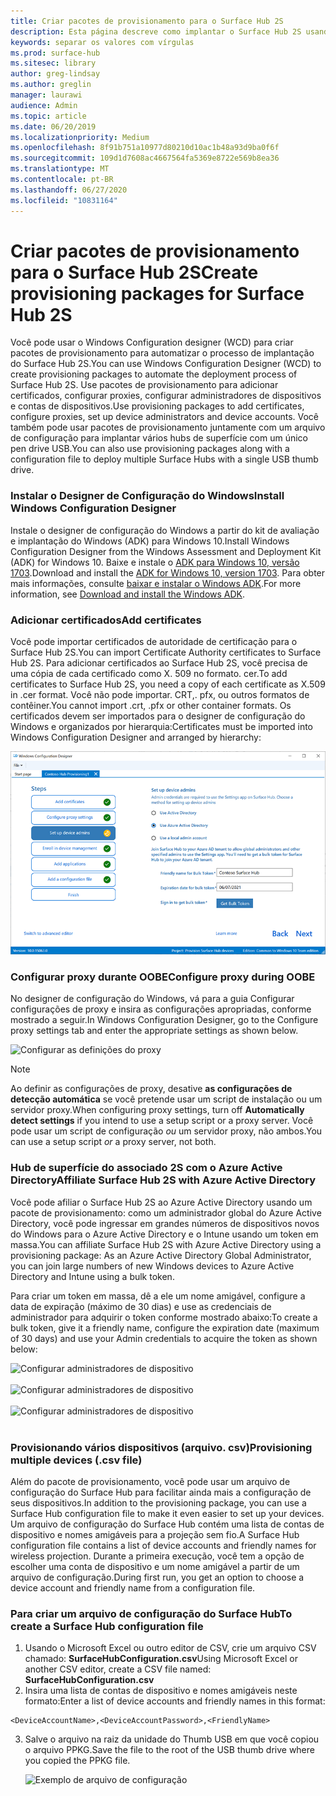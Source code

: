 ```yaml
---
title: Criar pacotes de provisionamento para o Surface Hub 2S
description: Esta página descreve como implantar o Surface Hub 2S usando pacotes de provisionamento e outras ferramentas.
keywords: separar os valores com vírgulas
ms.prod: surface-hub
ms.sitesec: library
author: greg-lindsay
ms.author: greglin
manager: laurawi
audience: Admin
ms.topic: article
ms.date: 06/20/2019
ms.localizationpriority: Medium
ms.openlocfilehash: 8f91b751a10977d80210d10ac1b48a93d9ba0f6f
ms.sourcegitcommit: 109d1d7608ac4667564fa5369e8722e569b8ea36
ms.translationtype: MT
ms.contentlocale: pt-BR
ms.lasthandoff: 06/27/2020
ms.locfileid: "10831164"
---
```

# <span data-ttu-id="62a12-104">Criar pacotes de provisionamento para o Surface Hub 2S</span><span class="sxs-lookup"><span data-stu-id="62a12-104">Create provisioning packages for Surface Hub 2S</span></span>

<span data-ttu-id="62a12-105">Você pode usar o Windows Configuration designer (WCD) para criar pacotes de provisionamento para automatizar o processo de implantação do Surface Hub 2S.</span><span class="sxs-lookup"><span data-stu-id="62a12-105">You can use Windows Configuration Designer (WCD) to create provisioning packages to automate the deployment process of Surface Hub 2S.</span></span> <span data-ttu-id="62a12-106">Use pacotes de provisionamento para adicionar certificados, configurar proxies, configurar administradores de dispositivos e contas de dispositivos.</span><span class="sxs-lookup"><span data-stu-id="62a12-106">Use provisioning packages to add certificates, configure proxies, set up device administrators and device accounts.</span></span> <span data-ttu-id="62a12-107">Você também pode usar pacotes de provisionamento juntamente com um arquivo de configuração para implantar vários hubs de superfície com um único pen drive USB.</span><span class="sxs-lookup"><span data-stu-id="62a12-107">You can also use provisioning packages along with a configuration file to deploy multiple Surface Hubs with a single USB thumb drive.</span></span>

### <span data-ttu-id="62a12-108">Instalar o Designer de Configuração do Windows</span><span class="sxs-lookup"><span data-stu-id="62a12-108">Install Windows Configuration Designer</span></span>

<span data-ttu-id="62a12-109">Instale o designer de configuração do Windows a partir do kit de avaliação e implantação do Windows (ADK) para Windows 10.</span><span class="sxs-lookup"><span data-stu-id="62a12-109">Install Windows Configuration Designer from the Windows Assessment and Deployment Kit (ADK) for Windows 10.</span></span> <span data-ttu-id="62a12-110">Baixe e instale o [ADK para Windows 10, versão 1703](https://go.microsoft.com/fwlink/p/?LinkId=845542).</span><span class="sxs-lookup"><span data-stu-id="62a12-110">Download and install the [ADK for Windows 10, version 1703](https://go.microsoft.com/fwlink/p/?LinkId=845542).</span></span> <span data-ttu-id="62a12-111">Para obter mais informações, consulte [baixar e instalar o Windows ADK](https://docs.microsoft.com/windows-hardware/get-started/adk-install).</span><span class="sxs-lookup"><span data-stu-id="62a12-111">For more information, see [Download and install the Windows ADK](https://docs.microsoft.com/windows-hardware/get-started/adk-install).</span></span>

### <span data-ttu-id="62a12-112">Adicionar certificados</span><span class="sxs-lookup"><span data-stu-id="62a12-112">Add certificates</span></span>

<span data-ttu-id="62a12-113">Você pode importar certificados de autoridade de certificação para o Surface Hub 2S.</span><span class="sxs-lookup"><span data-stu-id="62a12-113">You can import Certificate Authority certificates to Surface Hub 2S.</span></span>
<span data-ttu-id="62a12-114">Para adicionar certificados ao Surface Hub 2S, você precisa de uma cópia de cada certificado como X. 509 no formato. cer.</span><span class="sxs-lookup"><span data-stu-id="62a12-114">To add certificates to Surface Hub 2S, you need a copy of each certificate as X.509 in .cer format.</span></span> <span data-ttu-id="62a12-115">Você não pode importar. CRT,. pfx, ou outros formatos de contêiner.</span><span class="sxs-lookup"><span data-stu-id="62a12-115">You cannot import .crt, .pfx or other container formats.</span></span> <span data-ttu-id="62a12-116">Os certificados devem ser importados para o designer de configuração do Windows e organizados por hierarquia:</span><span class="sxs-lookup"><span data-stu-id="62a12-116">Certificates must be imported into Windows Configuration Designer and arranged by hierarchy:</span></span>

 ![Adicionar certificados](images/sh2-wcd.png)

### <span data-ttu-id="62a12-118">Configurar proxy durante OOBE</span><span class="sxs-lookup"><span data-stu-id="62a12-118">Configure proxy during OOBE</span></span>

<span data-ttu-id="62a12-119">No designer de configuração do Windows, vá para a guia Configurar configurações de proxy e insira as configurações apropriadas, conforme mostrado a seguir.</span><span class="sxs-lookup"><span data-stu-id="62a12-119">In Windows Configuration Designer, go to the Configure proxy settings tab and enter the appropriate settings as shown below.</span></span>

 ![Configurar as definições do proxy](images/sh2-proxy.png) 

> [!NOTE]
> <span data-ttu-id="62a12-121">Ao definir as configurações de proxy, desative **as configurações de detecção automática** se você pretende usar um script de instalação ou um servidor proxy.</span><span class="sxs-lookup"><span data-stu-id="62a12-121">When configuring proxy settings, turn off **Automatically detect settings** if you intend to use a setup script or a proxy server.</span></span> <span data-ttu-id="62a12-122">Você pode usar um script de configuração *ou* um servidor proxy, não ambos.</span><span class="sxs-lookup"><span data-stu-id="62a12-122">You can use a setup script *or* a proxy server, not both.</span></span>

### <span data-ttu-id="62a12-123">Hub de superfície do associado 2S com o Azure Active Directory</span><span class="sxs-lookup"><span data-stu-id="62a12-123">Affiliate Surface Hub 2S with Azure Active Directory</span></span>

<span data-ttu-id="62a12-124">Você pode afiliar o Surface Hub 2S ao Azure Active Directory usando um pacote de provisionamento: como um administrador global do Azure Active Directory, você pode ingressar em grandes números de dispositivos novos do Windows para o Azure Active Directory e o Intune usando um token em massa.</span><span class="sxs-lookup"><span data-stu-id="62a12-124">You can affiliate Surface Hub 2S with Azure Active Directory using a provisioning package: As an Azure Active Directory Global Administrator, you can join large numbers of new Windows devices to Azure Active Directory and Intune using a bulk token.</span></span>

<span data-ttu-id="62a12-125">Para criar um token em massa, dê a ele um nome amigável, configure a data de expiração (máximo de 30 dias) e use as credenciais de administrador para adquirir o token conforme mostrado abaixo:</span><span class="sxs-lookup"><span data-stu-id="62a12-125">To create a bulk token, give it a friendly name, configure the expiration date (maximum of 30 days) and use your Admin credentials to acquire the token as shown below:</span></span>

 ![Configurar administradores de dispositivo](images/sh2-token.png) <br><br>
 ![Configurar administradores de dispositivo](images/sh2-token2.png) <br><br>
 ![Configurar administradores de dispositivo](images/sh2-token3.png) <br><br>

### <span data-ttu-id="62a12-129">Provisionando vários dispositivos (arquivo. csv)</span><span class="sxs-lookup"><span data-stu-id="62a12-129">Provisioning multiple devices (.csv file)</span></span>

<span data-ttu-id="62a12-130">Além do pacote de provisionamento, você pode usar um arquivo de configuração do Surface Hub para facilitar ainda mais a configuração de seus dispositivos.</span><span class="sxs-lookup"><span data-stu-id="62a12-130">In addition to the provisioning package, you can use a Surface Hub configuration file to make it even easier to set up your devices.</span></span> <span data-ttu-id="62a12-131">Um arquivo de configuração do Surface Hub contém uma lista de contas de dispositivo e nomes amigáveis para a projeção sem fio.</span><span class="sxs-lookup"><span data-stu-id="62a12-131">A Surface Hub configuration file contains a list of device accounts and friendly names for wireless projection.</span></span> <span data-ttu-id="62a12-132">Durante a primeira execução, você tem a opção de escolher uma conta de dispositivo e um nome amigável a partir de um arquivo de configuração.</span><span class="sxs-lookup"><span data-stu-id="62a12-132">During first run, you get an option to choose a device account and friendly name from a configuration file.</span></span>

### <span data-ttu-id="62a12-133">Para criar um arquivo de configuração do Surface Hub</span><span class="sxs-lookup"><span data-stu-id="62a12-133">To create a Surface Hub configuration file</span></span>

1. <span data-ttu-id="62a12-134">Usando o Microsoft Excel ou outro editor de CSV, crie um arquivo CSV chamado: **SurfaceHubConfiguration.csv**</span><span class="sxs-lookup"><span data-stu-id="62a12-134">Using Microsoft Excel or another CSV editor, create a CSV file named: **SurfaceHubConfiguration.csv**</span></span>
2. <span data-ttu-id="62a12-135">Insira uma lista de contas de dispositivo e nomes amigáveis neste formato:</span><span class="sxs-lookup"><span data-stu-id="62a12-135">Enter a list of device accounts and friendly names in this format:</span></span>

```
<DeviceAccountName>,<DeviceAccountPassword>,<FriendlyName>
```

3. <span data-ttu-id="62a12-136">Salve o arquivo na raiz da unidade do Thumb USB em que você copiou o arquivo PPKG.</span><span class="sxs-lookup"><span data-stu-id="62a12-136">Save the file to the root of the USB thumb drive where you copied the PPKG file.</span></span>

    ![Exemplo de arquivo de configuração](images/sh2-config-file.png)
